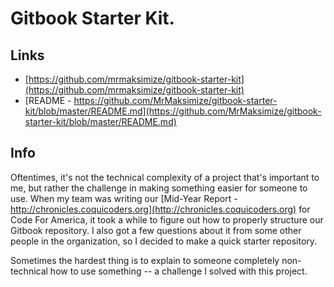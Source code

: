 # Gitbook Starter Kit.
## Links
* [https://github.com/mrmaksimize/gitbook-starter-kit](https://github.com/mrmaksimize/gitbook-starter-kit)
* [README - https://github.com/MrMaksimize/gitbook-starter-kit/blob/master/README.md](https://github.com/MrMaksimize/gitbook-starter-kit/blob/master/README.md)

## Info
Oftentimes, it's not the technical complexity of a project that's important to me, but rather the challenge in making something easier for someone to use.  When my team was writing our [Mid-Year Report - http://chronicles.coquicoders.org](http://chronicles.coquicoders.org) for Code For America, it took a while to figure out how to properly structure our Gitbook repository.  I also got a few questions about it from some other people in the organization, so I decided to make a quick starter repository.  

Sometimes the hardest thing is to explain to someone completely non-technical how to use something -- a challenge I solved with this project.